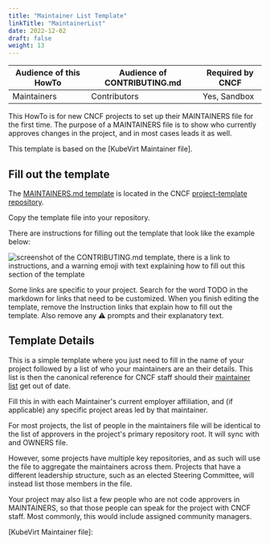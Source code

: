 ```yaml
---
title: "Maintainer List Template"
linkTitle: "MaintainerList"
date: 2022-12-02
draft: false
weight: 13
---
```


| Audience of this HowTo | Audience of CONTRIBUTING.md | Required by CNCF |
| ---------------------- | --------------------------- | ---------------- |
| Maintainers            | Contributors                | Yes, Sandbox     |

This HowTo is for new CNCF projects to set up their MAINTAINERS file for the 
first time.  The purpose of a MAINTAINERS file is to show who currently approves
changes in the project, and in most cases leads it as well.

This template is based on the [KubeVirt Maintainer file].

## Fill out the template

The [MAINTAINERS.md template](https://github.com/cncf/project-template/blob/main/MAINTAINERS.md) is located in the CNCF [project-template repository](https://github.com/cncf/project-template).

Copy the template file into your repository.

There are instructions for filling out the template that look like the example below:

![screenshot of the CONTRIBUTING.md template, there is a link to instructions, and a warning emoji with text explaining how to fill out this section of the template](/maintainers/github/templates/sample-instructions.png)

Some links are specific to your project.
Search for the word TODO in the markdown for links that need to be customized.
When you finish editing the template, remove the Instruction links that explain how to fill out the template. Also remove any ⚠️ prompts and their explanatory text.

## Template Details

This is a simple template where you just need to fill in the name of your
project followed by a list of who your maintainers are an their details. This
list is then the canonical reference for CNCF staff should their [maintainer list]
get out of date.

Fill this in with each Maintainer's current employer affiliation, and (if applicable)
any specific project areas led by that maintainer.

For most projects, the list of people in the maintainers file will be identical to
the list of approvers in the project's primary repository root.  It will sync with
and OWNERS file.

However, some projects have multiple key repositories, and as such will use 
the file to aggregate the maintainers across them. Projects that have a different
leadership structure, such as an elected Steering Committee, will instead list 
those members in the file.

Your project may also list a few people who are not code approvers in MAINTAINERS,
so that those people can speak for the project with CNCF staff. Most commonly, 
this would include assigned community managers.

[MAINTAINERS.md template]: https://github.com/cncf/project-template/blob/main/MAINTAINERS.md
[project-template repository]: https://github.com/cncf/project-template
[maintainer list]: https://github.com/cncf/foundation/blob/master/project-maintainers.csv
[KubeVirt Maintainer file]: 
